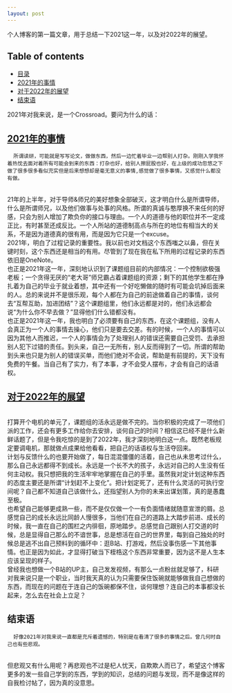 ```yaml
---
layout: post
---
```


个人博客的第一篇文章，用于总结一下2021这一年，以及对2022年的展望。

## Table of contents
- [目录](#目录)
- [2021年的事情](#2021年的事情)
- [对于2022年的展望](#对于2022年的展望)
- [结束语](#结束语)

2021年对我来说，是一个Crossroad。要问为什么的话：

## [2021年的事情](#2021年的事情)

      所谓读研，可能就是写写论文，做做东西，然后一边忙着毕业一边帮别人打杂。刚刚入学我怀着热忱去面对着所有可能会到来的东西：打杂也好，给别人擦屁股也好，在上级的成功忽悠之下做了很多很多看似充实但是后来想想却是毫无意义的事情,感觉做了很多事情，又感觉什么都没有做。
   <br/>21年的上半年，对于导师&师兄的美好想象全部破灭，这才明白什么是所谓导师，什么是所谓师兄，以及他们做事与处事的风格。所谓的真诚与憨厚换不来任何的好感，只会为别人增加了欺负你的接口与理由。一个人的道德与他的职位并不一定成正比，有时甚至还成反比。一个人所站的道德制高点与所在的地位有相当大的关系，不是因为道德真的很有用，而是因为它只是一个excuse。
  <br/>2021年，明白了过程记录的重要性。我以前也对文档这个东西嗤之以鼻，但在关键时刻，这个东西还是相当的有用。尽管到了现在我在私下所用的过程记录的东西依旧是OneNote。
  <br/>也正是2021年这一年，深刻地认识到了课题组目前的内部情况：一个控制欲极强老板；一个贪得无厌的“老大哥”师兄霸占着课题组的资源；剩下的其他学生都在挣扎着为自己的毕业于就业着想，其中还有一个好吃懒做的随时有可能会坑掉后面来的人。总的来说并不是很乐观，每个人都在为自己的前途做着自己的事情，谈何去“互帮互助，加进团结”？这个课题组里，他们永远都是对的，他们永远都会说“为什么你不早去做？”显得他们什么错都没有。
  <br/>也正是2021年这一年，我也明白了必须要有自己的东西，在这个课题组，没有人会真正为一个人的事情去操心，他们只是要去交差。有的时候，一个人的事情可以因为其他人而推迟，一个人的事情会为了处理别人的错误还需要自己受罚、去承担别人犯下过错的责任。到头来，自己一无所有，别人反而得到了一切。所谓的帮助到头来也只是为别人的错误买单，而他们绝对不会说，帮助是有前提的，天下没有免费的午餐。当自己有了实力，有了本事，才不会受人摆布，才会有自己的话语权。

## [对于2022年的展望](#对于2022年的展望)

   <br/>打算开个电机的单元了，课题组的活永远是做不完的。当你积极的完成了一项他们派的工作，还会有更多工作给你去安排，谈何自己的时间？相信这已经不是什么新鲜话题了，但是令我吃惊的是到了2022年，我才深刻地明白这一点。既然老板规定要调电机，那就做点成果给他看看，把自己的话语权与生活夺回来。
   <br/>计划与反馈什么的也要开始做了，每日混混僵僵的活着，自己也从未思考过什么，那么自己永远都得不到成长。永远是一个长不大的孩子，永远对自己的人生没有任何主动权。我只想把我的生活牢牢地掌握在自己的手里。虽然我对定计划这种东西的态度主要还是所谓“计划赶不上变化”。把计划定死了，还有什么灵活的可执行空间呢？自己都不知道自己该做什么，还指望别人为你的未来出谋划策，真的是愚蠢至极。
   <br/>也希望自己能够更成熟一些，而不是仅仅做一个一有负面情绪就随意宣泄的屑。总感觉自己的成长永远比同龄人慢很多，当他们在自己的道路上大踏步前进、成长的时候，我一直在自己的围栏之内徘徊，原地踏步。总感觉自己跟别人打交道的时候，总是显得自己那么的不谙世事，总是想活在自己的世界里，每到自己独处的时候总是逃不出自己预料到的循环中：逛B站、打游戏，然后没事伤感一下其他事情。也正是因为如此，才显得打破当下桎梏这个东西非常重要，因为这不是人生本应该呈现的样子。
   <br/>曾经我也想做一个B站的UP主，自己发发视频，有那么一点粉丝就足够了，科研对我来说只是一个职业，当时我天真的认为只需要保住饭碗就能够做我自己想做的东西，而现在的问题在于连自己的饭碗都保不住，谈何理想？连自己的本事都没长起来，怎么去在社会上立足？

## 结束语

      好像2021年对我来说一直都是充斥着遗憾的，特别是在看清了很多的事情之后。曾几何时自己也有些悲观。
 <br/>但悲观又有什么用呢？再悲观也不过是杞人忧天，自欺欺人而已了，希望这个博客更多的发一些自己学到的东西，学到的知识，总结的问题与发现，而不是像这样的自我检讨帖了，因为真的没意思。

